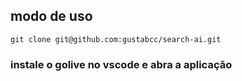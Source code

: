 ## modo de uso
`git clone git@github.com:gustabcc/search-ai.git`

### instale o golive no vscode e abra a aplicação
